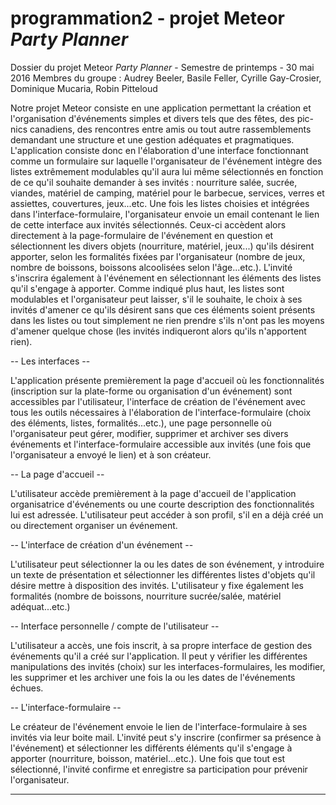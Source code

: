 # programmation2 - projet Meteor *Party Planner*

Dossier du projet Meteor *Party Planner* - Semestre de printemps - 30 mai 2016
Membres du groupe :
Audrey Beeler, Basile Feller, Cyrille Gay-Crosier, Dominique Mucaria, Robin Pitteloud

Notre projet Meteor consiste en une application permettant la création et l'organisation d'événements simples et divers tels que des fêtes, des pic-nics canadiens, des rencontres entre amis ou tout autre rassemblements demandant une structure et une gestion adéquates et pragmatiques. L'application consiste donc en l'élaboration d'une interface fonctionnant comme un formulaire sur laquelle l'organisateur de l'événement intègre des listes extrêmement modulables qu'il aura lui même sélectionnés en fonction de ce qu'il souhaite demander à ses invités : nourriture salée, sucrée, viandes, matériel de camping, matériel pour le barbecue, services, verres et assiettes, couvertures, jeux...etc.
Une fois les listes choisies et intégrées dans l'interface-formulaire, l'organisateur envoie un email contenant le lien de cette interface aux invités sélectionnés. Ceux-ci accèdent alors directement à la page-formulaire de l'événement en question et sélectionnent les divers objets (nourriture, matériel, jeux...) qu'ils désirent apporter, selon les formalités fixées par l'organisateur (nombre de jeux, nombre de boissons, boissons alcoolisées selon l'âge...etc.). L'invité s'inscrira également à l'événement en sélectionnant les éléments des listes qu'il s'engage à apporter. Comme indiqué plus haut, les listes sont modulables et l'organisateur peut laisser, s'il le souhaite, le choix à ses invités d'amener ce qu'ils désirent sans que ces éléments soient présents dans les listes ou tout simplement ne rien prendre s'ils n'ont pas les moyens d'amener quelque chose (les invités indiqueront alors qu'ils n'apportent rien).

-- Les interfaces --

L'application présente premièrement la page d'accueil où les fonctionnalités (inscription sur la plate-forme ou organisation d'un événement) sont accessibles par l'utilisateur, l'interface de création de l'événement avec tous les outils nécessaires à l'élaboration de l'interface-formulaire (choix des éléments, listes, formalités...etc.), une page personnelle où l'organisateur peut gérer, modifier, supprimer et archiver ses divers événements et l'interface-formulaire accessible aux invités (une fois que l'organisateur a envoyé le lien) et à son créateur. 

-- La page d'accueil --

L'utilisateur accède premièrement à la page d'accueil de l'application organisatrice d'événements ou une courte description des fonctionnalités lui est adressée. L'utilisateur peut accéder à son profil, s'il en a déjà créé un ou directement organiser un événement.

-- L'interface de création d'un événement --

L'utilisateur peut sélectionner la ou les dates de son événement, y introduire un texte de présentation et sélectionner les différentes listes d'objets qu'il désire mettre à disposition des invités. L'utilisateur y fixe également les formalités (nombre de boissons, nourriture sucrée/salée, matériel adéquat...etc.) 

-- Interface personnelle / compte de l'utilisateur --

L'utilisateur a accès, une fois inscrit, à sa propre interface de gestion des événements qu'il a créé sur l'application. Il peut y vérifier les différentes manipulations des invités (choix) sur les interfaces-formulaires, les modifier, les supprimer et les archiver une fois la ou les dates de l'événements échues.

-- L'interface-formulaire --

Le créateur de l'événement envoie le lien de l'interface-formulaire à ses invités via leur boite mail. L'invité peut s'y inscrire (confirmer sa présence à l'événement) et sélectionner les différents éléments qu'il s'engage à apporter (nourriture, boisson, matériel...etc.). Une fois que tout est sélectionné, l'invité confirme et enregistre sa participation pour prévenir l'organisateur.

------------------------------------------------------------------------------------



